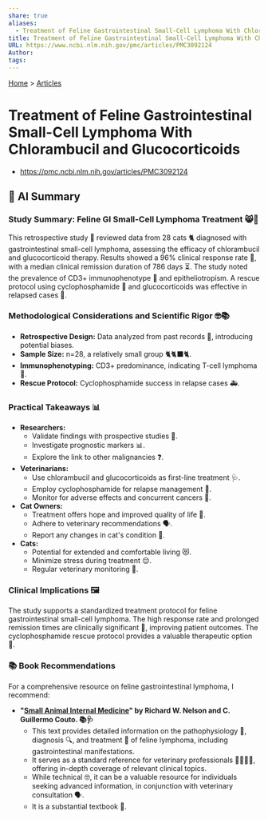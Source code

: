 ```yaml
---
share: true
aliases:
  - Treatment of Feline Gastrointestinal Small-Cell Lymphoma With Chlorambucil and Glucocorticoids
title: Treatment of Feline Gastrointestinal Small-Cell Lymphoma With Chlorambucil and Glucocorticoids
URL: https://www.ncbi.nlm.nih.gov/pmc/articles/PMC3092124
Author: 
tags: 
---
```

[Home](../index.md) > [Articles](./index.md)  
# Treatment of Feline Gastrointestinal Small-Cell Lymphoma With Chlorambucil and Glucocorticoids  
- https://pmc.ncbi.nlm.nih.gov/articles/PMC3092124  
  
## 🤖 AI Summary  
### Study Summary: Feline GI Small-Cell Lymphoma Treatment 😸🔬  
  
This retrospective study 🧐 reviewed data from 28 cats 🐈 diagnosed with gastrointestinal small-cell lymphoma, assessing the efficacy of chlorambucil and glucocorticoid therapy. Results showed a 96% clinical response rate 🎉, with a median clinical remission duration of 786 days ⏳. The study noted the prevalence of CD3+ immunophenotype 🧬 and epitheliotropism. A rescue protocol using cyclophosphamide 💊 and glucocorticoids was effective in relapsed cases 💪.  
  
### Methodological Considerations and Scientific Rigor 🤓📚  
  
* **Retrospective Design:** Data analyzed from past records 📝, introducing potential biases.  
* **Sample Size:** n=28, a relatively small group 🐈🐈‍⬛🐈.  
* **Immunophenotyping:** CD3+ predominance, indicating T-cell lymphoma 🧬.  
* **Rescue Protocol:** Cyclophosphamide success in relapse cases 🚑.  
  
### Practical Takeaways 📊  
  
* **Researchers:**  
    * Validate findings with prospective studies 🔬.  
    * Investigate prognostic markers 📊.  
    * Explore the link to other malignancies ❓.  
* **Veterinarians:**  
    * Use chlorambucil and glucocorticoids as first-line treatment 🩺.  
    * Employ cyclophosphamide for relapse management 🤝.  
    * Monitor for adverse effects and concurrent cancers 👀.  
* **Cat Owners:**  
    * Treatment offers hope and improved quality of life 💖.  
    * Adhere to veterinary recommendations 🗣️.  
    * Report any changes in cat's condition 🚨.  
* **Cats:**  
    * Potential for extended and comfortable living 😻.  
    * Minimize stress during treatment 😌.  
    * Regular veterinary monitoring 🏥.  
  
### Clinical Implications 🖼️  
  
The study supports a standardized treatment protocol for feline gastrointestinal small-cell lymphoma. The high response rate and prolonged remission times are clinically significant 🌈, improving patient outcomes. The cyclophosphamide rescue protocol provides a valuable therapeutic option 🚀.  
  
### 📚 Book Recommendations  
For a comprehensive resource on feline gastrointestinal lymphoma, I recommend:  
  
* **"[Small Animal Internal Medicine](../books/small-animal-internal-medicine.md)" by Richard W. Nelson and C. Guillermo Couto. 📚🩺**  
    * This text provides detailed information on the pathophysiology 🧬, diagnosis 🔍, and treatment 💊 of feline lymphoma, including gastrointestinal manifestations.  
    * It serves as a standard reference for veterinary professionals 🧑‍⚕️👩‍⚕️, offering in-depth coverage of relevant clinical topics.  
    * While technical 🤓, it can be a valuable resource for individuals seeking advanced information, in conjunction with veterinary consultation 🗣️.  
    * It is a substantial textbook 🧱.